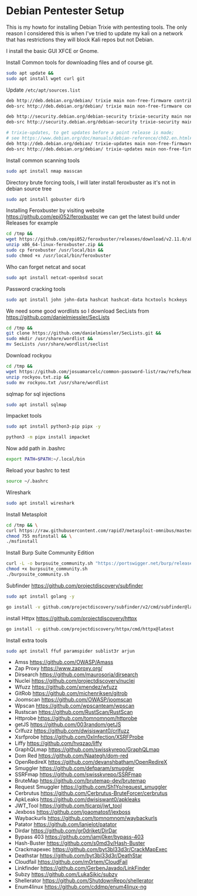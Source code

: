 # Debian Pentester Setup

This is my howto for installing Debian Trixie with pentesting tools. The only reason I considered this is when I've tried to update my kali on a network that has restrictions they will block Kali repos but not Debian.


I install the basic GUI XFCE or Gnome.


Install Common tools for downloading files and of course git.
```sh
sudo apt update &&
sudo apt install wget curl git
```


Update `/etc/apt/sources.list` 
```sh
deb http://deb.debian.org/debian/ trixie main non-free-firmware contrib
deb-src http://deb.debian.org/debian/ trixie main non-free-firmware contrib

deb http://security.debian.org/debian-security trixie-security main non-free-firmware contrib
deb-src http://security.debian.org/debian-security trixie-security main non-free-firmware contrib

# trixie-updates, to get updates before a point release is made;
# see https://www.debian.org/doc/manuals/debian-reference/ch02.en.html#_updates_and_backports
deb http://deb.debian.org/debian/ trixie-updates main non-free-firmware contrib
deb-src http://deb.debian.org/debian/ trixie-updates main non-free-firmware contrib
```

Install common scanning tools
```sh
sudo apt install nmap masscan  
```

Directory brute forcing tools, I will later install feroxbuster as it's not in debian source tree

```sh
sudo apt install gobuster dirb
```

Installing Feroxbuster by visiting website https://github.com/epi052/feroxbuster we can get the latest build under Releases for example 

```sh
cd /tmp &&
wget https://github.com/epi052/feroxbuster/releases/download/v2.11.0/x86_64-linux-feroxbuster.zip &&
unzip x86_64-linux-feroxbuster.zip &&
sudo cp feroxbuster /usr/local/bin &&
sudo chmod +x /usr/local/bin/feroxbuster
```

Who can forget netcat and socat
```sh
sudo apt install netcat-openbsd socat
```

Password cracking tools
```sh
sudo apt install john john-data hashcat hashcat-data hcxtools hcxkeys
```
We need some good wordlists so I download SecLists from https://github.com/danielmiessler/SecLists
```sh
cd /tmp &&
git clone https://github.com/danielmiessler/SecLists.git &&
sudo mkdir /usr/share/wordlist &&
mv SecLists /usr/share/wordlist/seclist
```

Download rockyou

```sh
cd /tmp &&
wget https://github.com/josuamarcelc/common-password-list/raw/refs/heads/main/rockyou.txt/rockyou.txt.zip &&
unzip rockyou.txt.zip &&
sudo mv rockyou.txt /usr/share/wordlist
```

sqlmap for sql injections

```sh
sudo apt install sqlmap
```

Impacket tools
```sh
sudo apt install python3-pip pipx -y

python3 -m pipx install impacket
```

Now add path in .bashrc

```sh
export PATH=$PATH:~/.local/bin
```
Reload your bashrc to test

```sh
source ~/.bashrc
```


Wireshark
```sh
sudo apt install wireshark
```

Install Metasploit

```sh
cd /tmp && \
curl https://raw.githubusercontent.com/rapid7/metasploit-omnibus/master/config/templates/metasploit-framework-wrappers/msfupdate.erb > msfinstall && \
chmod 755 msfinstall && \
./msfinstall
```

Install Burp Suite Community Edition

```sh
curl -L -o burpsuite_community.sh "https://portswigger.net/burp/releases/download?product=community&type=Linux"
chmod +x burpsuite_community.sh
./burpsuite_community.sh
```


Subfinder  https://github.com/projectdiscovery/subfinder

```sh
sudo apt install golang -y

go install -v github.com/projectdiscovery/subfinder/v2/cmd/subfinder@latest
```

install Httpx https://github.com/projectdiscovery/httpx

```sh
go install -v github.com/projectdiscovery/httpx/cmd/httpx@latest
```

Install extra tools

```sh
sudo apt install ffuf paramspider sublist3r arjun
```


- Amss https://github.com/OWASP/Amass
- Zap Proxy https://www.zaproxy.org/
- Dirsearch https://github.com/maurosoria/dirsearch
- Nuclei https://github.com/projectdiscovery/nuclei
- Wfuzz https://github.com/xmendez/wfuzz
- GitRob https://github.com/michenriksen/gitrob
- Joomscan https://github.com/OWASP/joomscan
- Wpscan https://github.com/wpscanteam/wpscan
- Rustscan https://github.com/RustScan/RustScan
- Httprobe https://github.com/tomnomnom/httprobe
- getJS https://github.com/003random/getJS
- Crlfuzz https://github.com/dwisiswant0/crlfuzz
- Xsrfprobe https://github.com/0xInfection/XSRFProbe
- Liffy https://github.com/hvqzao/liffy
- GraphQLmap https://github.com/swisskyrepo/GraphQLmap
- Dom Red https://github.com/Naategh/dom-red
- OpenRedireX https://github.com/devanshbatham/OpenRedireX
- Smuggler https://github.com/defparam/smuggler
- SSRFmap https://github.com/swisskyrepo/SSRFmap
- BruteMap https://github.com/brutemap-dev/brutemap
- Request Smuggler https://github.com/Sh1Yo/request_smuggler
- Cerbrutus https://github.com/Cerbrutus-BruteForcer/cerbrutus
- ApkLeaks https://github.com/dwisiswant0/apkleaks
- JWT_Tool https://github.com/ticarpi/jwt_tool
- Jexboss https://github.com/joaomatosf/jexboss
- Waybackurls https://github.com/tomnomnom/waybackurls
- Patator https://github.com/lanjelot/patator
- Dirdar https://github.com/gr0driket/DirDar
- Bypass 403 https://github.com/iamj0ker/bypass-403
- Hash-Buster https://github.com/s0md3v/Hash-Buster
- Crackmapexec https://github.com/byt3bl33d3r/CrackMapExec
- Deathstar https://github.com/byt3bl33d3r/DeathStar
- Cloudfail https://github.com/m0rtem/CloudFail
- Linkfinder https://github.com/GerbenJavado/LinkFinder
- Subzy https://github.com/LukaSikic/subzy
- Shellerator https://github.com/ShutdownRepo/shellerator
- Enum4linux https://github.com/cddmp/enum4linux-ng
